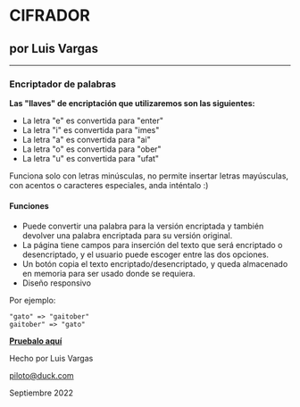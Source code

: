 # CIFRADOR
## por Luis Vargas
---
### Encriptador de palabras

**Las "llaves" de encriptación que utilizaremos son las siguientes:**

- La letra "e" es convertida para "enter"
- La letra "i" es convertida para "imes"
- La letra "a" es convertida para "ai"
- La letra "o" es convertida para "ober"
- La letra "u" es convertida para "ufat"

Funciona solo con letras minúsculas, no permite insertar letras mayúsculas, con acentos o caracteres especiales, anda inténtalo :)

#### Funciones

- Puede convertir una palabra para la versión encriptada y también devolver una palabra encriptada para su versión original.
- La página tiene campos para inserción del texto que será encriptado o desencriptado, y el usuario puede escoger entre las dos opciones.
- Un botón copia el texto encriptado/desencriptado, y queda almacenado en memoria para ser usado donde se requiera.
- Diseño responsivo

Por ejemplo:
~~~
"gato" => "gaitober"
gaitober" => "gato"
~~~

**[Pruebalo aquí](https://vargas-luis.github.io/cifrador/)**
    
    
Hecho por Luis Vargas
   
<piloto@duck.com>
   
Septiembre 2022
